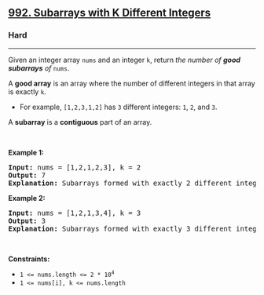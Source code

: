 <h2><a href="https://leetcode.com/problems/subarrays-with-k-different-integers/">992. Subarrays with K Different Integers</a></h2><h3>Hard</h3><hr><div style="user-select: auto;"><p style="user-select: auto;">Given an integer array <code style="user-select: auto;">nums</code> and an integer <code style="user-select: auto;">k</code>, return <em style="user-select: auto;">the number of <strong style="user-select: auto;">good subarrays</strong> of </em><code style="user-select: auto;">nums</code>.</p>

<p style="user-select: auto;">A <strong style="user-select: auto;">good array</strong> is an array where the number of different integers in that array is exactly <code style="user-select: auto;">k</code>.</p>

<ul style="user-select: auto;">
	<li style="user-select: auto;">For example, <code style="user-select: auto;">[1,2,3,1,2]</code> has <code style="user-select: auto;">3</code> different integers: <code style="user-select: auto;">1</code>, <code style="user-select: auto;">2</code>, and <code style="user-select: auto;">3</code>.</li>
</ul>

<p style="user-select: auto;">A <strong style="user-select: auto;">subarray</strong> is a <strong style="user-select: auto;">contiguous</strong> part of an array.</p>

<p style="user-select: auto;">&nbsp;</p>
<p style="user-select: auto;"><strong class="example" style="user-select: auto;">Example 1:</strong></p>

<pre style="user-select: auto;"><strong style="user-select: auto;">Input:</strong> nums = [1,2,1,2,3], k = 2
<strong style="user-select: auto;">Output:</strong> 7
<strong style="user-select: auto;">Explanation:</strong> Subarrays formed with exactly 2 different integers: [1,2], [2,1], [1,2], [2,3], [1,2,1], [2,1,2], [1,2,1,2]
</pre>

<p style="user-select: auto;"><strong class="example" style="user-select: auto;">Example 2:</strong></p>

<pre style="user-select: auto;"><strong style="user-select: auto;">Input:</strong> nums = [1,2,1,3,4], k = 3
<strong style="user-select: auto;">Output:</strong> 3
<strong style="user-select: auto;">Explanation:</strong> Subarrays formed with exactly 3 different integers: [1,2,1,3], [2,1,3], [1,3,4].
</pre>

<p style="user-select: auto;">&nbsp;</p>
<p style="user-select: auto;"><strong style="user-select: auto;">Constraints:</strong></p>

<ul style="user-select: auto;">
	<li style="user-select: auto;"><code style="user-select: auto;">1 &lt;= nums.length &lt;= 2 * 10<sup style="user-select: auto;">4</sup></code></li>
	<li style="user-select: auto;"><code style="user-select: auto;">1 &lt;= nums[i], k &lt;= nums.length</code></li>
</ul>
</div>